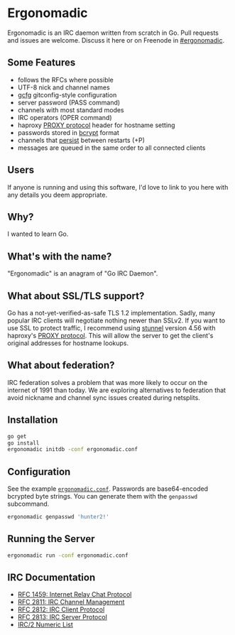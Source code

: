 # Ergonomadic

Ergonomadic is an IRC daemon written from scratch in Go. Pull requests and
issues are welcome. Discuss it here or on Freenode in [#ergonomadic][irc].

## Some Features

- follows the RFCs where possible
- UTF-8 nick and channel names
- [gcfg][gcfg] gitconfig-style configuration
- server password (PASS command)
- channels with most standard modes
- IRC operators (OPER command)
- haproxy [PROXY protocol][proxy-proto] header for hostname setting
- passwords stored in [bcrypt][go-crypto] format
- channels that [persist][go-sqlite] between restarts (+P)
- messages are queued in the same order to all connected clients

## Users

If anyone is running and using this software, I'd love to link to you here with
any details you deem appropriate.

## Why?

I wanted to learn Go.

## What's with the name?

"Ergonomadic" is an anagram of "Go IRC Daemon".

## What about SSL/TLS support?

Go has a not-yet-verified-as-safe TLS 1.2 implementation. Sadly, many popular
IRC clients will negotiate nothing newer than SSLv2. If you want to use SSL to
protect traffic, I recommend using [stunnel][stunnel] version 4.56 with
haproxy's [PROXY protocol][proxy-proto]. This will allow the server to get the
client's original addresses for hostname lookups.

## What about federation?

IRC federation solves a problem that was more likely to occur on the internet of
1991 than today. We are exploring alternatives to federation that avoid nickname
and channel sync issues created during netsplits.

## Installation

```sh
go get
go install
ergonomadic initdb -conf ergonomadic.conf
```

## Configuration

See the example [`ergonomadic.conf`](ergonomadic.conf). Passwords are base64-encoded bcrypted byte
strings. You can generate them with the `genpasswd` subcommand.

```sh
ergonomadic genpasswd 'hunter2!'
```

## Running the Server

```sh
ergonomadic run -conf ergonomadic.conf
```

## IRC Documentation

- [RFC 1459: Internet Relay Chat Protocol](http://tools.ietf.org/html/rfc1459)
- [RFC 2811: IRC Channel Management](http://tools.ietf.org/html/rfc2811)
- [RFC 2812: IRC Client Protocol](http://tools.ietf.org/html/rfc2812)
- [RFC 2813: IRC Server Protocol](http://tools.ietf.org/html/rfc2813)
- [IRC/2 Numeric List](https://www.alien.net.au/irc/irc2numerics.html)


[conf]: blob/master/ergonomadic.conf
[gcfg]: https://code.google.com/p/gcfg/
[go-crypto]: http://godoc.org/code.google.com/p/go.crypto
[go-sqlite]: https://github.com/mattn/go-sqlite3
[irc]: irc://chat.freenode.net/#ergonomadic
[proxy-proto]: http://haproxy.1wt.eu/download/1.5/doc/proxy-protocol.txt
[stunnel]: https://www.stunnel.org/index.html
